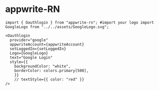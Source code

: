 # appwrite-RN
`
import { Oauthlogin } from "appwrite-rn";
#import your logo
import GoogleLogo from "../../assets/GoogleLogo.svg";
`
 

```
<Oauthlogin
  provider="google"
  appwriteAccount={appwriteAccount}
  setLoggedIn={setLoggedIn}
  Logo={GoogleLogo}
  text="Google Login"
  style={{
    backgroundColor: "white",
    borderColor: colors.primary[500],
    }}
    // textStyle={{ color: "red" }}
/>
```
